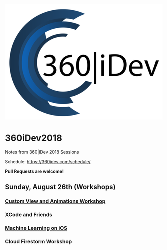 ![Image](360idev_logo.png)

# 360iDev2018
Notes from 360|iDev 2018 Sessions

Schedule: https://360idev.com/schedule/

**Pull Requests are welcome!**

## Sunday, August 26th (Workshops)
### [Custom View and Animations Workshop](AnimationWorkshop.MD)
### XCode and Friends
### [Machine Learning on iOS](MachineLearningWorkshop.MD)
### Cloud Firestorm Workshop
